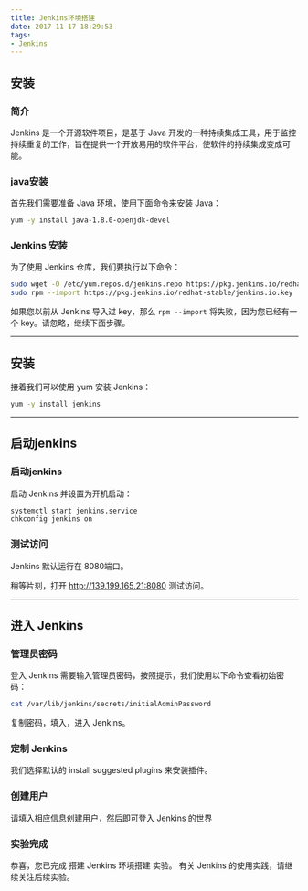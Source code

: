 ```yaml
---
title: Jenkins环境搭建
date: 2017-11-17 18:29:53
tags:
- Jenkins
---
```


<!-- more -->

## 安装

### 简介

Jenkins 是一个开源软件项目，是基于 Java 开发的一种持续集成工具，用于监控持续重复的工作，旨在提供一个开放易用的软件平台，使软件的持续集成变成可能。

### java安装

首先我们需要准备 Java 环境，使用下面命令来安装 Java：

```bash
yum -y install java-1.8.0-openjdk-devel
```

### Jenkins 安装

为了使用 Jenkins 仓库，我们要执行以下命令：

```bash
sudo wget -O /etc/yum.repos.d/jenkins.repo https://pkg.jenkins.io/redhat-stable/jenkins.repo
sudo rpm --import https://pkg.jenkins.io/redhat-stable/jenkins.io.key
```

如果您以前从 Jenkins 导入过 key，那么 `rpm --import` 将失败，因为您已经有一个 key。请忽略，继续下面步骤。

---

## 安装

接着我们可以使用 yum 安装 Jenkins：

```bash
yum -y install jenkins
```

---

## 启动jenkins

### 启动jenkins

启动 Jenkins 并设置为开机启动：

```bash
systemctl start jenkins.service
chkconfig jenkins on
```

### 测试访问

Jenkins 默认运行在 8080端口。

稍等片刻，打开 http://139.199.165.21:8080 测试访问。

---

## 进入 Jenkins

### 管理员密码

登入 Jenkins 需要输入管理员密码，按照提示，我们使用以下命令查看初始密码：

```bash
cat /var/lib/jenkins/secrets/initialAdminPassword
```

复制密码，填入，进入 Jenkins。

### 定制 Jenkins

我们选择默认的 install suggested plugins 来安装插件。

### 创建用户

请填入相应信息创建用户，然后即可登入 Jenkins 的世界

### 实验完成

恭喜，您已完成 搭建 Jenkins 环境搭建 实验。
有关 Jenkins 的使用实践，请继续关注后续实验。